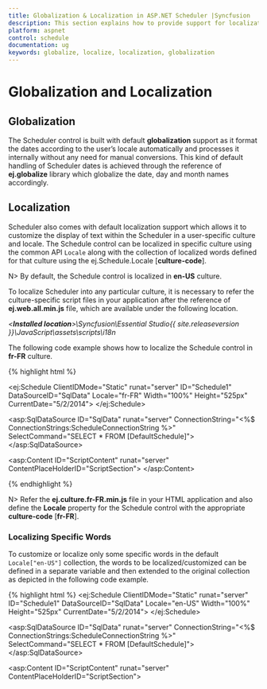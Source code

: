 ```yaml
---
title: Globalization & Localization in ASP.NET Scheduler |Syncfusion
description: This section explains how to provide support for localization in the Syncfusion ASP.NET Web Forms Schedule component.
platform: aspnet
control: schedule
documentation: ug
keywords: globalize, localize, localization, globalization 
---
```

# Globalization and Localization

## Globalization

The Scheduler control is built with default **globalization** support as it format the dates according to the user’s locale automatically and processes it internally without any need for manual conversions. This kind of default handling of Scheduler dates is achieved through the reference of **ej.globalize** library which globalize the date, day and month names accordingly. 

## Localization

Scheduler also comes with default localization support which allows it to customize the display of text within the Scheduler in a user-specific culture and locale. The Schedule control can be localized in specific culture using the common API `Locale` along with the collection of localized words defined for that culture using the ej.Schedule.Locale [**culture-code**].

N> By default, the Schedule control is localized in **en-US** culture.

To localize Scheduler into any particular culture, it is necessary to refer the culture-specific script files in your application after the reference of **ej.web.all.min.js** file, which are available under the following location.                                      

_<**Installed location**>\Syncfusion\Essential Studio\{{ site.releaseversion }}\JavaScript\assets\scripts\i18n_

The following code example shows how to localize the Schedule control in **fr-FR** culture.

{% highlight html %}

<!--Container for ejScheduler widget-->
<ej:Schedule ClientIDMode="Static" runat="server" ID="Schedule1" DataSourceID="SqlData" Locale="fr-FR" Width="100%" Height="525px" CurrentDate="5/2/2014">
    <AppointmentSettings Id="Id" Subject="Subject" AllDay="AllDay" StartTime="StartTime" EndTime="EndTime" Description="Description" Recurrence="Recurrence" RecurrenceRule="RecurrenceRule"/>
</ej:Schedule>

<asp:SqlDataSource ID="SqlData" runat="server" ConnectionString="<%$ ConnectionStrings:ScheduleConnectionString %>"
            SelectCommand="SELECT * FROM [DefaultSchedule]"></asp:SqlDataSource>

<asp:Content ID="ScriptContent" runat="server" ContentPlaceHolderID="ScriptSection">
    <script type="text/javascript">
            ej.Schedule.Locale["fr-FR"] = {
                ReminderWindowTitle: "Fenêtre de rappel",
                CreateAppointmentTitle: "créer un rendez-",
                RecurrenceEditTitle: "Modifier répétition nomination",
                RecurrenceEditMessage: "Comment voulez-vous changer le cas dans la série?",
                RecurrenceEditOnly: "Seulement cette nomination",
                RecurrenceEditSeries: "La série entière",
                PreviousAppointment: "Nomination précédente",
                NextAppointment: "prochain rendez-vous",
                AppointmentSubject: "sujet",
                StartTime: "Heure de début",
                EndTime: "Heure de fin",
                AllDay: "toute la journée",
                Today: "aujourd'hui",
                Recurrence: "répétition",
                Done: "Terminé",
                Cancel: "annuler",
                Ok: "Ok",
                RepeatBy: "Répétez par",
                RepeatEvery: "répéter chaque",
                RepeatOn: "répéter l'opération sur",
                StartsOn: "démarre sur",
                Ends: "extrémités",
                Summary: "résumé",
                Daily: "quotidien",
                Weekly: "hebdomadaire",
                Monthly: "mensuel",
                Yearly: "annuel",
                Every: "tous",
                EveryWeekDay: "chaque jour de la semaine",
                Never: "jamais",
                After: "après",
                Occurrence: "apparition",
                On: "sur",
                Edit: "Modifier",
                RecurrenceDay: "Jour (s)",
                RecurrenceWeek: "Semaine (s)",
                RecurrenceMonth: "Mois (s)",
                RecurrenceYear: "Année (s)",
                The: "la",
                OfEvery: "de chaque",
                First: "première",
                Second: "deuxième",
                Third: "troisième",
                Fourth: "quatrième",
                Last: "dernier",
                WeekDay: "jour de la semaine",
                WeekEndDay: "Jour de week-end",
                Subject: "sujet",
                Categorize: "Catégories",
                DueIn: "En raison",
                DismissAll: "rejeter tout",
                Dismiss: "rejeter",
                OpenItem: "Ouvrir l'élément",
                Snooze: "répétition",
                Day: "jour",
                Week: "semaine",
                WorkWeek: "Semaine de travail",
                Month: "mois",
                AddEvent: "Ajouter événement",
                CustomView: "Vue personnalisée",
                Agenda: "ordre du jour",
                Detailed: "détaillé",
                EventBeginsin: "Nomination commence dans",
                Editevent: "Modifier nomination",
                Editseries: "Modifier série",
                Times: "fois",
                Until: "jusqu'à",
                Eventwas: "rendez-vous était",
                Hours: "hrs",
                Minutes: "minutes",
                Overdue: "en retard",
                Days: "jour (s)",
                Event: "sujet",
                Select: "sélectionner",
                Previous: "prev",
                Next: "suivant",
                Close: "proche",
                Delete: "effacer",
                Date: "date",
                Showin: "montrer en",
                Gotodate: "Aller à la date",
                Resources: "RESSOURCES",
                RecurrenceDeleteTitle: "Supprimer répétition rendez-",
                Location: "emplacement",
                Priority: "priorité",
                RecurrenceAlert: "alerte",
                WrongPattern: "Le modèle de récurrence est pas valable",
                CreateError: "La durée de la nomination doit être plus courte que la façon dont elle se produit fréquemment. Raccourcir la durée ou changer le modèle de récurrence dans la boîte de dialogue Récurrence de rendez.",
                DragResizeError: "Impossible de replanifier une occurrence du rendez-vous récurrent. si elle saute sur une occurrence ultérieure du même rendez-vous.",
                StartEndError: "L'heure de fin doit être supérieur à l'heure de début",
                MouseOverDeleteTitle: "supprimer un rendez-",
                DeleteConfirmation: "Êtes-vous sûr de vouloir supprimer ce rendez-vous?",
                Time: "Temps"
            }         
        </script>
</asp:Content>

{% endhighlight %}

N> Refer the **ej.culture.fr-FR.min.js** file in your HTML application and also define the **Locale** property for the Schedule control with the appropriate **culture-code** [**fr-FR**].


### Localizing Specific Words

To customize or localize only some specific words in the default `Locale["en-US"]` collection, the words to be localized/customized can be defined in a separate variable and then extended to the original collection as depicted in the following code example.

{% highlight html %}
<ej:Schedule ClientIDMode="Static" runat="server" ID="Schedule1" DataSourceID="SqlData" Locale="en-US" Width="100%" Height="525px" CurrentDate="5/2/2014">
    <AppointmentSettings Id="Id" Subject="Subject" AllDay="AllDay" StartTime="StartTime" EndTime="EndTime" Description="Description" Recurrence="Recurrence" RecurrenceRule="RecurrenceRule"/>
</ej:Schedule>

 <asp:SqlDataSource ID="SqlData" runat="server" ConnectionString="<%$ ConnectionStrings:ScheduleConnectionString %>"
            SelectCommand="SELECT * FROM [DefaultSchedule]"></asp:SqlDataSource>
 
<asp:Content ID="ScriptContent" runat="server" ContentPlaceHolderID="ScriptSection">
    <script type="text/javascript">
        var customizationMessage = {
            // customize the appointment window title
            CreateAppointmentTitle: "Create Event",
            // customize the view options text in the Schedule header
            Day: "1 Day",
            Week: "7 Days",
            WorkWeek: "5 Days",
            Month: "Month"
        };

        // Extend only the required changes to the original locale collection
        $.extend(ej.Schedule.Locale["en-US"], customizationMessage);

        </script>
</asp:Content>

{% endhighlight %}

## Time Zone

The Scheduler makes use of the System time zone by default. If it needs to follow some other user-specific time zone, then the API `TimeZone` can be used. Also, the Scheduler can be set to observe the Daylight Saving Time (DST) with its **isDST** property which is set to **false** by default.  

When `IsDST` property is set to **true**, the Scheduler internally processes the time difference values (for the Start and end time of the appointments) related to the Scheduler time zone that observes daylight savings time. 

The following code example shows the way to set the specific time zone value with the daylight savings time observed in the Scheduler.

{% highlight html %}

<ej:Schedule ClientIDMode="Static" runat="server" ID="Schedule1" DataSourceID="SqlData" Width="100%" Height="525px" TimeZone="UTC +05:30" IsDST="true" CurrentDate="5/2/2014">
    <AppointmentSettings Id="Id" Subject="Subject" AllDay="AllDay" StartTime="StartTime" EndTime="EndTime" Description="Description" Recurrence="Recurrence" RecurrenceRule="RecurrenceRule"/>
</ej:Schedule>

<asp:SqlDataSource ID="SqlData" runat="server" ConnectionString="<%$ ConnectionStrings:ScheduleConnectionString %>"
            SelectCommand="SELECT * FROM [DefaultSchedule]"></asp:SqlDataSource>

{% endhighlight %}

### TimeZone for Scheduler Appointments

Apart from the default action of applying specific timezone to the entire Scheduler, it is also possible to set different time zone values for each appointments through the properties **StartTimeZone** and **EndTimeZone** which can be defined as separate fields within the appointment dataSource. When these properties are not explicitly defined for appointments, the appointments Start and End time will be processed based on the Scheduler time zone.

N> The **isDST** property closely relies on the appointment fields like `StartTimeZone` and `EndTimeZone` for appropriate time difference calculations. If these two fields are not defined for appointments, then **IsDST** depends on the System **TimeZone** value.

The following code snippet shows how to define isDST and the time zones for specific appointments.

{% highlight html %}

<ej:Schedule ClientIDMode="Static" runat="server" ID="Schedule1" DataSourceID="SqlData" Width="100%" Height="525px" IsDST="true" CurrentDate="5/2/2014">
    <AppointmentSettings Id="Id" Subject="Subject" AllDay="AllDay" StartTime="StartTime" EndTime="EndTime" Description="Description" StartTimeZone="StartTimeZone" EndTimeZone="EndTimeZone" Recurrence="Recurrence" RecurrenceRule="RecurrenceRule"/>
</ej:Schedule>

<asp:SqlDataSource ID="SqlData" runat="server" ConnectionString="<%$ ConnectionStrings:ScheduleConnectionString %>"
            SelectCommand="SELECT * FROM [DefaultSchedule]"></asp:SqlDataSource>

{% endhighlight %}

### Customizing the TimeZone Collection

It is also possible to define or customize the default time zone collection of the Scheduler, by using the `TimeZoneCollection` API as follows.

{% highlight html %}

<ej:Schedule ClientIDMode="Static" runat="server" ID="Schedule1" DataSourceID="SqlData" Width="100%" Height="525px" CurrentDate="5/2/2014">
    <TimeZoneCollection Id="id" Text="text" Value="value"></TimeZoneCollection>
    <AppointmentSettings Id="Id" Subject="Subject" AllDay="AllDay" StartTime="StartTime" EndTime="EndTime" Description="Description" Recurrence="Recurrence" RecurrenceRule="RecurrenceRule"/>
</ej:Schedule>

 <asp:SqlDataSource ID="SqlData" runat="server" ConnectionString="<%$ ConnectionStrings:ScheduleConnectionString %>"
            SelectCommand="SELECT * FROM [DefaultSchedule]"></asp:SqlDataSource>

{% endhighlight %}

{% highlight c# %}

namespace WebSampleBrowser.Schedule
{
    public partial class Default : System.Web.UI.Page
    {
        protected void Page_Load(object sender, EventArgs e)
        {
            List<TimeZoneCollections> timeZoneCollection = new List<TimeZoneCollections>();
            timeZoneCollection.Add(new TimeZoneCollections { text="UTC -04:00", id= "10", value = "UTC -04:00" });
            timeZoneCollection.Add(new TimeZoneCollections { text = "UTC -03:30", id = "11", value = "UTC -03:30" });
            timeZoneCollection.Add(new TimeZoneCollections { text = "UTC -03:00", id = "12", value = "UTC -03:00" });
            timeZoneCollection.Add(new TimeZoneCollections { text = "UTC -02:30", id = "13", value = "UTC -02:30" });
            timeZoneCollection.Add(new TimeZoneCollections { text = "UTC -01:00", id = "14", value = "UTC -01:00" });
            timeZoneCollection.Add(new TimeZoneCollections { text = "UTC +00:00", id = "15", value = "UTC +00:00" });
            timeZoneCollection.Add(new TimeZoneCollections { text = "UTC +01:00", id = "16", value = "UTC +01:00" });
            timeZoneCollection.Add(new TimeZoneCollections { text = "UTC +02:00", id = "17", value = "UTC +02:00" });
            timeZoneCollection.Add(new TimeZoneCollections { text = "UTC +03:00", id = "18", value = "UTC +03:00" });
            timeZoneCollection.Add(new TimeZoneCollections { text = "UTC +03:30", id = "19", value = "UTC +03:30" });
            timeZoneCollection.Add(new TimeZoneCollections { text = "UTC +04:00", id = "20", value = "UTC +04:00" });
            timeZoneCollection.Add(new TimeZoneCollections { text = "UTC +04:30", id = "22", value = "UTC +04:30" });
            timeZoneCollection.Add(new TimeZoneCollections { text = "UTC +05:00", id = "23", value = "UTC +05:00" });
            timeZoneCollection.Add(new TimeZoneCollections { text = "UTC +05:30", id = "24", value = "UTC +05:30" });

            Schedule1.TimeZoneCollection.DataSource = timeZoneCollection;
        }
            public class TimeZoneCollections
            {
                public string text { get; set; }
                public string id { get; set; }
                public string value { get; set; }
            }
    }
}

{% endhighlight %}

N> The values defined within the **TimeZoneCollection** dataSource are usually the options displayed at the start and end time zone dropdown fields of the appointment window.

## Time Mode

The time mode of the Scheduler can be either **12** or **24 hours** format which is based on the `Locale` set to the Scheduler. Since the default locale value of the Scheduler is **en-US**, therefore the time mode will be set to **12 hours** format (by default) automatically based on the culture. 

The user can also set specific time mode for the Scheduler using `TimeMode` property which accepts either **String** or **enum** value.

The following code snippet shows the way to set specific **24 hour format** time mode for the Scheduler.

{% highlight html %}

<ej:Schedule ClientIDMode="Static" runat="server" ID="Schedule1" DataSourceID="SqlData" Width="100%" Height="525px" TimeMode="Hour24" CurrentDate="5/2/2014">
    <AppointmentSettings Id="Id" Subject="Subject" AllDay="AllDay" StartTime="StartTime" EndTime="EndTime" Description="Description" Recurrence="Recurrence" RecurrenceRule="RecurrenceRule"/>
</ej:Schedule>

<asp:SqlDataSource ID="SqlData" runat="server" ConnectionString="<%$ ConnectionStrings:ScheduleConnectionString %>"
            SelectCommand="SELECT * FROM [DefaultSchedule]"></asp:SqlDataSource>

{% endhighlight %}

N> If the **TimeMode** property is not set with specific value, then the value will be taken based on the locale assigned for the Scheduler.

## Date Format

Scheduler can be used with all valid date formats. The default date format used in Scheduler is "MM/dd/yyyy". 

If the `DateFormat` property is not specified particularly, then it will be taken based on the locale that is assigned to the Scheduler. The default locale applied on the Scheduler is "en-US", which makes it to follow the "MM/dd/yyyy" pattern by default.

{% highlight html %}

<ej:Schedule ClientIDMode="Static" runat="server" ID="Schedule1" DataSourceID="SqlData" Width="100%" Height="525px" DateFormat="yyyy/MM/dd" CurrentDate="5/2/2014">
    <AppointmentSettings Id="Id" Subject="Subject" AllDay="AllDay" StartTime="StartTime" EndTime="EndTime" Description="Description" Recurrence="Recurrence" RecurrenceRule="RecurrenceRule"/>
</ej:Schedule>

<asp:SqlDataSource ID="SqlData" runat="server" ConnectionString="<%$ ConnectionStrings:ScheduleConnectionString %>"
            SelectCommand="SELECT * FROM [DefaultSchedule]"></asp:SqlDataSource>

{% endhighlight %}

## First Day of Week

The `FirstDayOfWeek` property allows to set any of the week days as start of the week/workweek/month view in Scheduler. It accepts either the `integer` (Sunday=0, Monday=1, Tuesday=2, etc) or `string` (“Sunday”, “Monday”, etc). The default value of this `FirstDayOfWeek` depends on the current culture (language) assigned to the Scheduler.

To set different first day of week in Scheduler,

{% highlight html %}

<ej:Schedule ClientIDMode="Static" runat="server" ID="Schedule1" DataSourceID="SqlData" Width="100%" Height="525px" FirstDayOfWeek="Tuesday" CurrentDate="5/2/2014">
    <AppointmentSettings Id="Id" Subject="Subject" AllDay="AllDay" StartTime="StartTime" EndTime="EndTime" Description="Description" Recurrence="Recurrence" RecurrenceRule="RecurrenceRule"/>
</ej:Schedule>

<asp:SqlDataSource ID="SqlData" runat="server" ConnectionString="<%$ ConnectionStrings:ScheduleConnectionString %>"
            SelectCommand="SELECT * FROM [DefaultSchedule]"></asp:SqlDataSource>

{% endhighlight %}

N> The sub-control datepicker which is used within Scheduler for start/end time fields in appointment window and for date navigation purposes will also follow the same first day of week. 